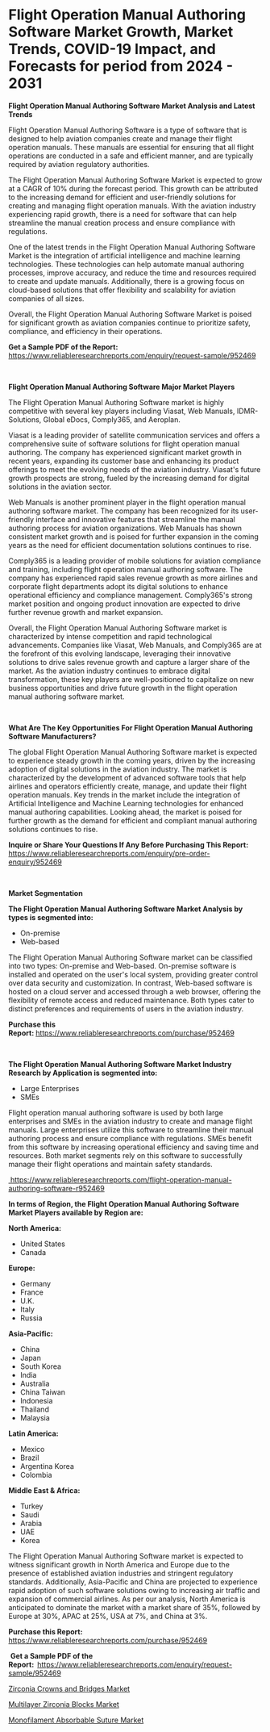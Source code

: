 <p><h1>Flight Operation Manual Authoring Software Market Growth, Market Trends, COVID-19 Impact, and Forecasts for period from 2024 - 2031</h1></p><p><strong>Flight Operation Manual Authoring Software Market Analysis and Latest Trends</strong></p>
<p><p>Flight Operation Manual Authoring Software is a type of software that is designed to help aviation companies create and manage their flight operation manuals. These manuals are essential for ensuring that all flight operations are conducted in a safe and efficient manner, and are typically required by aviation regulatory authorities.</p><p>The Flight Operation Manual Authoring Software Market is expected to grow at a CAGR of 10% during the forecast period. This growth can be attributed to the increasing demand for efficient and user-friendly solutions for creating and managing flight operation manuals. With the aviation industry experiencing rapid growth, there is a need for software that can help streamline the manual creation process and ensure compliance with regulations.</p><p>One of the latest trends in the Flight Operation Manual Authoring Software Market is the integration of artificial intelligence and machine learning technologies. These technologies can help automate manual authoring processes, improve accuracy, and reduce the time and resources required to create and update manuals. Additionally, there is a growing focus on cloud-based solutions that offer flexibility and scalability for aviation companies of all sizes.</p><p>Overall, the Flight Operation Manual Authoring Software Market is poised for significant growth as aviation companies continue to prioritize safety, compliance, and efficiency in their operations.</p></p>
<p><strong>Get a Sample PDF of the Report:&nbsp;</strong> <a href="https://www.reliableresearchreports.com/enquiry/request-sample/952469">https://www.reliableresearchreports.com/enquiry/request-sample/952469</a></p>
<p>&nbsp;</p>
<p><strong>Flight Operation Manual Authoring Software Major Market Players</strong></p>
<p><p>The Flight Operation Manual Authoring Software market is highly competitive with several key players including Viasat, Web Manuals, IDMR-Solutions, Global eDocs, Comply365, and Aeroplan. </p><p>Viasat is a leading provider of satellite communication services and offers a comprehensive suite of software solutions for flight operation manual authoring. The company has experienced significant market growth in recent years, expanding its customer base and enhancing its product offerings to meet the evolving needs of the aviation industry. Viasat's future growth prospects are strong, fueled by the increasing demand for digital solutions in the aviation sector. </p><p>Web Manuals is another prominent player in the flight operation manual authoring software market. The company has been recognized for its user-friendly interface and innovative features that streamline the manual authoring process for aviation organizations. Web Manuals has shown consistent market growth and is poised for further expansion in the coming years as the need for efficient documentation solutions continues to rise. </p><p>Comply365 is a leading provider of mobile solutions for aviation compliance and training, including flight operation manual authoring software. The company has experienced rapid sales revenue growth as more airlines and corporate flight departments adopt its digital solutions to enhance operational efficiency and compliance management. Comply365's strong market position and ongoing product innovation are expected to drive further revenue growth and market expansion. </p><p>Overall, the Flight Operation Manual Authoring Software market is characterized by intense competition and rapid technological advancements. Companies like Viasat, Web Manuals, and Comply365 are at the forefront of this evolving landscape, leveraging their innovative solutions to drive sales revenue growth and capture a larger share of the market. As the aviation industry continues to embrace digital transformation, these key players are well-positioned to capitalize on new business opportunities and drive future growth in the flight operation manual authoring software market.</p></p>
<p>&nbsp;</p>
<p><strong>What Are The Key Opportunities For Flight Operation Manual Authoring Software Manufacturers?</strong></p>
<p><p>The global Flight Operation Manual Authoring Software market is expected to experience steady growth in the coming years, driven by the increasing adoption of digital solutions in the aviation industry. The market is characterized by the development of advanced software tools that help airlines and operators efficiently create, manage, and update their flight operation manuals. Key trends in the market include the integration of Artificial Intelligence and Machine Learning technologies for enhanced manual authoring capabilities. Looking ahead, the market is poised for further growth as the demand for efficient and compliant manual authoring solutions continues to rise.</p></p>
<p><strong>Inquire or Share Your Questions If Any Before Purchasing This Report:</strong> <a href="https://www.reliableresearchreports.com/enquiry/pre-order-enquiry/952469">https://www.reliableresearchreports.com/enquiry/pre-order-enquiry/952469</a></p>
<p>&nbsp;</p>
<p><strong>Market Segmentation</strong></p>
<p><strong>The Flight Operation Manual Authoring Software Market Analysis by types is segmented into:</strong></p>
<p><ul><li>On-premise</li><li>Web-based</li></ul></p>
<p><p>The Flight Operation Manual Authoring Software market can be classified into two types: On-premise and Web-based. On-premise software is installed and operated on the user's local system, providing greater control over data security and customization. In contrast, Web-based software is hosted on a cloud server and accessed through a web browser, offering the flexibility of remote access and reduced maintenance. Both types cater to distinct preferences and requirements of users in the aviation industry.</p></p>
<p><strong>Purchase this Report:&nbsp;</strong><a href="https://www.reliableresearchreports.com/purchase/952469">https://www.reliableresearchreports.com/purchase/952469</a></p>
<p>&nbsp;</p>
<p><strong>The Flight Operation Manual Authoring Software Market Industry Research by Application is segmented into:</strong></p>
<p><ul><li>Large Enterprises</li><li>SMEs</li></ul></p>
<p><p>Flight operation manual authoring software is used by both large enterprises and SMEs in the aviation industry to create and manage flight manuals. Large enterprises utilize this software to streamline their manual authoring process and ensure compliance with regulations. SMEs benefit from this software by increasing operational efficiency and saving time and resources. Both market segments rely on this software to successfully manage their flight operations and maintain safety standards.</p></p>
<p><a href="https://www.reliableresearchreports.com/flight-operation-manual-authoring-software-r952469">&nbsp;https://www.reliableresearchreports.com/flight-operation-manual-authoring-software-r952469</a></p>
<p><strong>In terms of Region, the Flight Operation Manual Authoring Software Market Players available by Region are:</strong></p>
<p>
    <p> <strong> North America: </strong>
        <ul>
            <li>United States</li>
            <li>Canada</li>
        </ul>
        </p> 
    <p> <strong> Europe: </strong>
        <ul>
            <li>Germany</li>
            <li>France</li>
            <li>U.K.</li>
            <li>Italy</li>
            <li>Russia</li>
        </ul>
        </p> 
    <p> <strong> Asia-Pacific: </strong>
        <ul>
            <li>China</li>
            <li>Japan</li>
            <li>South Korea</li>
            <li>India</li>
            <li>Australia</li>
            <li>China Taiwan</li>
            <li>Indonesia</li>
            <li>Thailand</li>
            <li>Malaysia</li>
        </ul>
        </p> 
    <p> <strong> Latin America: </strong>
        <ul>
            <li>Mexico</li>
            <li>Brazil</li>
            <li>Argentina Korea</li>
            <li>Colombia</li>
        </ul>
        </p> 
    <p> <strong> Middle East & Africa: </strong>
        <ul>
            <li>Turkey</li>
            <li>Saudi</li>
            <li>Arabia</li>
            <li>UAE</li>
            <li>Korea</li>
        </ul>
    </p>
    </p>
<p><p>The Flight Operation Manual Authoring Software market is expected to witness significant growth in North America and Europe due to the presence of established aviation industries and stringent regulatory standards. Additionally, Asia-Pacific and China are projected to experience rapid adoption of such software solutions owing to increasing air traffic and expansion of commercial airlines. As per our analysis, North America is anticipated to dominate the market with a market share of 35%, followed by Europe at 30%, APAC at 25%, USA at 7%, and China at 3%.</p></p>
<p><strong>Purchase this Report: </strong><a href="https://www.reliableresearchreports.com/purchase/952469">https://www.reliableresearchreports.com/purchase/952469</a></p>
<p>&nbsp;<strong>Get a Sample PDF of the Report:&nbsp;&nbsp;</strong><a href="https://www.reliableresearchreports.com/enquiry/request-sample/952469">https://www.reliableresearchreports.com/enquiry/request-sample/952469</a></p>
<p><strong></strong></p>
<p><p><a href="https://github.com/wnxtvsgd56/Market-Research-Report-List-1/blob/main/zirconia-crowns-and-bridges-market.md">Zirconia Crowns and Bridges Market</a></p><p><a href="https://github.com/marlinacrngin/Market-Research-Report-List-1/blob/main/multilayer-zirconia-blocks-market.md">Multilayer Zirconia Blocks Market</a></p><p><a href="https://github.com/KeeganBarrows2023/Market-Research-Report-List-2/blob/main/monofilament-absorbable-suture-market.md">Monofilament Absorbable Suture Market</a></p></p>